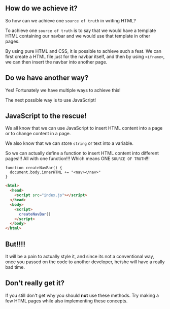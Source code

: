 ## How do we achieve it?

So how can we achieve one `source of truth` in writing HTML?

To achieve one `source of truth` is to say that we would have a template HTML containing our navbar and we would use that template in other pages.

By using pure HTML and CSS, it is possible to achieve such a feat. We can first create a HTML file just for the navbar itself, and then by using `<iframe>`, we can then insert the navbar into another page.

## Do we have another way?

Yes! Fortunately we have multiple ways to achieve this!

The next possible way is to use JavaScript!

## JavaScript to the rescue!

We all know that we can use JavaScript to insert HTML content into a page or to change content in a page.

We also know that we can store `string` or text into a variable.

So we can actually define a function to insert HTML content into different pages!!! All with one function!!! Which means ONE `SOURCE OF TRUTH`!!!

```JS
function createNavBar() {
  document.body.innerHTML += "<nav></nav>"
}
```

```HTML
<html>
  <head>
    <script src="index.js"></script>
  </head>
  <body>
    <script>
      createNavBar()
    </script>
  </body>
</html>
```

## But!!!!

It will be a pain to actually style it, and since its not a conventional way, once you passed on the code to another developer, he/she will have a really bad time.

## Don't really get it?

If you still don't get why you should **not** use these methods. Try making a few HTML pages while also implementing these concepts.
